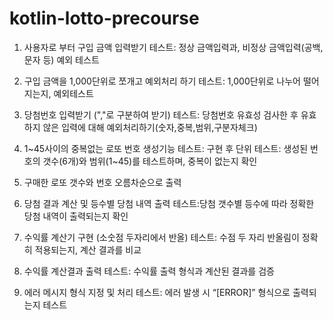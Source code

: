 # kotlin-lotto-precourse


1. 사용자로 부터 구입 금액 입력받기
    테스트: 정상 금액입력과, 비정상 금액입력(공백,문자 등) 예외 테스트
2. 구입 금액을 1,000단위로 쪼개고 예외처리 하기
   테스트: 1,000단위로 나누어 떨어지는지, 예외테스트
3. 당첨번호 입력받기 (","로 구분하여 받기)
   테스트: 당첨번호 유효성 검사한 후 유효하지 않은 입력에 대해 예외처리하기(숫자,중복,범위,구분자체크)
4. 1~45사이의 중복없는 로또 번호 생성기능
    테스트: 구현 후 단위 테스트: 생성된 번호의 갯수(6개)와 범위(1~45)를 테스트하며, 중복이 없는지 확인
5. 구매한 로또 갯수와 번호 오름차순으로 출력

6. 당첨 결과 계산 및 등수별 당첨 내역 출력
   테스트:당첨 갯수별 등수에 따라 정확한 당첨 내역이 출력되는지 확인
7. 수익률 계산기 구현 (소숫점 두자리에서 반올)
    테스트: 수점 두 자리 반올림이 정확히 적용되는지, 계산 결과를 비교
8. 수익률 계산결과 출력
    테스트: 수익률 출력 형식과 계산된 결과를 검증
10. 에러 메시지 형식 지정 및 처리
    테스트: 에러 발생 시 “[ERROR]” 형식으로 출력되는지 테스트
